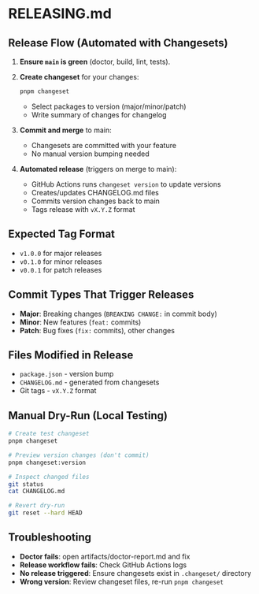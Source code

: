 # RELEASING.md

## Release Flow (Automated with Changesets)

1) **Ensure `main` is green** (doctor, build, lint, tests).

2) **Create changeset** for your changes:
   ```bash
   pnpm changeset
   ```
   - Select packages to version (major/minor/patch)
   - Write summary of changes for changelog

3) **Commit and merge** to main:
   - Changesets are committed with your feature
   - No manual version bumping needed

4) **Automated release** (triggers on merge to main):
   - GitHub Actions runs `changeset version` to update versions
   - Creates/updates CHANGELOG.md files
   - Commits version changes back to main
   - Tags release with `vX.Y.Z` format

## Expected Tag Format
- `v1.0.0` for major releases
- `v0.1.0` for minor releases  
- `v0.0.1` for patch releases

## Commit Types That Trigger Releases
- **Major**: Breaking changes (`BREAKING CHANGE:` in commit body)
- **Minor**: New features (`feat:` commits)
- **Patch**: Bug fixes (`fix:` commits), other changes

## Files Modified in Release
- `package.json` - version bump
- `CHANGELOG.md` - generated from changesets
- Git tags - `vX.Y.Z` format

## Manual Dry-Run (Local Testing)
```bash
# Create test changeset
pnpm changeset

# Preview version changes (don't commit)
pnpm changeset:version

# Inspect changed files
git status
cat CHANGELOG.md

# Revert dry-run
git reset --hard HEAD
```

## Troubleshooting

- **Doctor fails**: open artifacts/doctor-report.md and fix
- **Release workflow fails**: Check GitHub Actions logs
- **No release triggered**: Ensure changesets exist in `.changeset/` directory
- **Wrong version**: Review changeset files, re-run `pnpm changeset`
